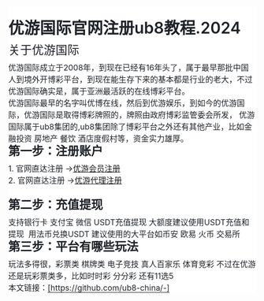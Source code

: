 <body>

<p style="box-sizing: border-box; color: rgb(31, 35, 40); font-family: -apple-system, BlinkMacSystemFont, 'Segoe UI', 'Noto Sans', Helvetica, Arial, sans-serif, 'Apple Color Emoji', 'Segoe UI Emoji'; font-size: 16px; font-style: normal; font-variant-ligatures: normal; font-variant-caps: normal; font-weight: 400; letter-spacing: normal; orphans: 2; text-align: start; text-indent: 0px; text-transform: none; widows: 2; word-spacing: 0px; -webkit-text-stroke-width: 0px; white-space: normal; text-decoration-thickness: initial; text-decoration-style: initial; text-decoration-color: initial; margin-top: 0px; margin-bottom: 0px; background-color: rgb(255, 255, 255)">　</p>
<div class="markdown-heading" dir="auto" style="box-sizing: border-box; position: relative; margin-top: 0px !important; color: rgb(31, 35, 40); font-family: -apple-system, BlinkMacSystemFont, &quot;Segoe UI&quot;, &quot;Noto Sans&quot;, Helvetica, Arial, sans-serif, &quot;Apple Color Emoji&quot;, &quot;Segoe UI Emoji&quot;; font-size: 16px; font-style: normal; font-variant-ligatures: normal; font-variant-caps: normal; font-weight: 400; letter-spacing: normal; orphans: 2; text-align: start; text-indent: 0px; text-transform: none; widows: 2; word-spacing: 0px; -webkit-text-stroke-width: 0px; white-space: normal; background-color: rgb(255, 255, 255); text-decoration-thickness: initial; text-decoration-style: initial; text-decoration-color: initial;">
	<h1 tabindex="-1" class="heading-element" dir="auto" style="box-sizing: border-box; font-size: 2em; margin-top: 0px !important; margin-right: 0px; margin-bottom: var(--base-size-16); margin-left: 0px; font-weight: var(--base-text-weight-semibold, 600); line-height: 1.25; padding-bottom: 0.3em; border-bottom: 1px solid var(--borderColor-muted, var(--color-border-muted));">
	<strong style="box-sizing: border-box; font-weight: var(--base-text-weight-semibold, 600);">
	优游国际官网注册ub8教程.2024</strong></h1>
<div class="markdown-heading" dir="auto" style="box-sizing: border-box; position: relative; color: rgb(31, 35, 40); font-family: -apple-system, BlinkMacSystemFont, &quot;Segoe UI&quot;, &quot;Noto Sans&quot;, Helvetica, Arial, sans-serif, &quot;Apple Color Emoji&quot;, &quot;Segoe UI Emoji&quot;; font-size: 16px; font-style: normal; font-variant-ligatures: normal; font-variant-caps: normal; font-weight: 400; letter-spacing: normal; orphans: 2; text-align: start; text-indent: 0px; text-transform: none; widows: 2; word-spacing: 0px; -webkit-text-stroke-width: 0px; white-space: normal; background-color: rgb(255, 255, 255); text-decoration-thickness: initial; text-decoration-style: initial; text-decoration-color: initial;">
	<h2 tabindex="-1" class="heading-element" dir="auto" style="box-sizing: border-box; margin-top: var(--base-size-24); margin-bottom: var(--base-size-16); font-size: 1.5em; font-weight: var(--base-text-weight-semibold, 600); line-height: 1.25; padding-bottom: 0.3em; border-bottom: 1px solid var(--borderColor-muted, var(--color-border-muted));">
	<strong style="font-weight: 400"><span style="vertical-align: inherit">
	关于优游国际</span></strong></h2>
<p dir="auto" style="box-sizing: border-box; margin-top: 0px; margin-bottom: var(--base-size-16); color: rgb(31, 35, 40); font-family: -apple-system, BlinkMacSystemFont, &quot;Segoe UI&quot;, &quot;Noto Sans&quot;, Helvetica, Arial, sans-serif, &quot;Apple Color Emoji&quot;, &quot;Segoe UI Emoji&quot;; font-size: 16px; font-style: normal; font-variant-ligatures: normal; font-variant-caps: normal; font-weight: 400; letter-spacing: normal; orphans: 2; text-align: start; text-indent: 0px; text-transform: none; widows: 2; word-spacing: 0px; -webkit-text-stroke-width: 0px; white-space: normal; background-color: rgb(255, 255, 255); text-decoration-thickness: initial; text-decoration-style: initial; text-decoration-color: initial;">
<font style="box-sizing: border-box; vertical-align: inherit">
优游国际成立于2008年，到现在已经有16年头了，属于最早那批中国人到境外开博彩平台，到现在能生存下来的基本都是行业的老大，不过优游国际确实是，属于亚洲最活跃的在线博彩平台。</font></p>
<p dir="auto" style="box-sizing: border-box; margin-top: 0px; margin-bottom: var(--base-size-16); color: rgb(31, 35, 40); font-family: -apple-system, BlinkMacSystemFont, &quot;Segoe UI&quot;, &quot;Noto Sans&quot;, Helvetica, Arial, sans-serif, &quot;Apple Color Emoji&quot;, &quot;Segoe UI Emoji&quot;; font-size: 16px; font-style: normal; font-variant-ligatures: normal; font-variant-caps: normal; font-weight: 400; letter-spacing: normal; orphans: 2; text-align: start; text-indent: 0px; text-transform: none; widows: 2; word-spacing: 0px; -webkit-text-stroke-width: 0px; white-space: normal; background-color: rgb(255, 255, 255); text-decoration-thickness: initial; text-decoration-style: initial; text-decoration-color: initial;">
<font style="box-sizing: border-box; vertical-align: inherit">
优游国际最早的名字叫优博在线，然后到优游娱乐，到如今的优游国际，优游国际是取得博彩牌照的，牌照由政府博彩监管委会所发， 
优游国际属于ub8集团的,ub8集团除了博彩平台之外</font>还有其他产业，比如金融投资 房地产 餐饮 酒店度假村等，资金实力雄厚。</p>
<div class="markdown-heading" dir="auto" style="box-sizing: border-box; position: relative; color: rgb(31, 35, 40); font-family: -apple-system, BlinkMacSystemFont, &quot;Segoe UI&quot;, &quot;Noto Sans&quot;, Helvetica, Arial, sans-serif, &quot;Apple Color Emoji&quot;, &quot;Segoe UI Emoji&quot;; font-size: 16px; font-style: normal; font-variant-ligatures: normal; font-variant-caps: normal; font-weight: 400; letter-spacing: normal; orphans: 2; text-align: start; text-indent: 0px; text-transform: none; widows: 2; word-spacing: 0px; -webkit-text-stroke-width: 0px; white-space: normal; background-color: rgb(255, 255, 255); text-decoration-thickness: initial; text-decoration-style: initial; text-decoration-color: initial;">
	<h2 tabindex="-1" class="heading-element" dir="auto" style="box-sizing: border-box; margin-top: var(--base-size-24); margin-bottom: var(--base-size-16); font-size: 1.5em; font-weight: var(--base-text-weight-semibold, 600); line-height: 1.25; padding-bottom: 0.3em; border-bottom: 1px solid var(--borderColor-muted, var(--color-border-muted));">
	<strong style="box-sizing: border-box; font-weight: var(--base-text-weight-semibold, 600);">
	<font style="box-sizing: border-box; vertical-align: inherit">第一步：注册账户</font></strong></h2>
	<a id="user-content-第二步设置安全措施0" class="anchor" aria-label="第二步：设置安全措施" style="box-sizing: border-box; background-color: transparent; color: var(--fgColor-accent, var(--color-accent-fg)); text-decoration: underline; float: left; padding-right: var(--base-size-4); margin: auto; line-height: 1; position: absolute; top: 18.8839px; left: -28px; display: flex; width: 28px; height: 28px; border-radius: var(--borderRadius-medium); opacity: 0; justify-content: center; align-items: center; transform: translateY(calc(-50% - 0.3rem)); text-underline-offset: 0.2rem;" href="https://github.com/tianyakk/binance_reg_1?tab=readme-ov-file#%E7%AC%AC%E4%BA%8C%E6%AD%A5%E8%AE%BE%E7%BD%AE%E5%AE%89%E5%85%A8%E6%8E%AA%E6%96%BD"><svg class="octicon octicon-link" viewBox="0 0 16 16" version="1.1" width="16" height="16" aria-hidden="true"><path d="m7.775 3.275 1.25-1.25a3.5 3.5 0 1 1 4.95 4.95l-2.5 2.5a3.5 3.5 0 0 1-4.95 0 .751.751 0 0 1 .018-1.042.751.751 0 0 1 1.042-.018 1.998 1.998 0 0 0 2.83 0l2.5-2.5a2.002 2.002 0 0 0-2.83-2.83l-1.25 1.25a.751.751 0 0 1-1.042-.018.751.751 0 0 1-.018-1.042Zm-4.69 9.64a1.998 1.998 0 0 0 2.83 0l1.25-1.25a.751.751 0 0 1 1.042.018.751.751 0 0 1 .018 1.042l-1.25 1.25a3.5 3.5 0 1 1-4.95-4.95l2.5-2.5a3.5 3.5 0 0 1 4.95 0 .751.751 0 0 1-.018 1.042.751.751 0 0 1-1.042.018 1.998 1.998 0 0 0-2.83 0l-2.5 2.5a1.998 1.998 0 0 0 0 2.83Z"></path></svg>
	</a></div>
<p dir="auto" style="box-sizing: border-box; margin-top: 0px; margin-bottom: var(--base-size-16); color: rgb(31, 35, 40); font-family: -apple-system, BlinkMacSystemFont, &quot;Segoe UI&quot;, &quot;Noto Sans&quot;, Helvetica, Arial, sans-serif, &quot;Apple Color Emoji&quot;, &quot;Segoe UI Emoji&quot;; font-size: 16px; font-style: normal; font-variant-ligatures: normal; font-variant-caps: normal; font-weight: 400; letter-spacing: normal; orphans: 2; text-align: start; text-indent: 0px; text-transform: none; widows: 2; word-spacing: 0px; -webkit-text-stroke-width: 0px; white-space: normal; background-color: rgb(255, 255, 255); text-decoration-thickness: initial; text-decoration-style: initial; text-decoration-color: initial;">
<font style="box-sizing: border-box; vertical-align: inherit">1. 官网直达注册 →<a href="https://web.archive.org/web/20240925143532/https:/www.ub8n.live/register/3g5gc7z1">优游会员注册</a>
</font></p>
<p dir="auto" style="box-sizing: border-box; margin-top: 0px; margin-bottom: var(--base-size-16); color: rgb(31, 35, 40); font-family: -apple-system, BlinkMacSystemFont, &quot;Segoe UI&quot;, &quot;Noto Sans&quot;, Helvetica, Arial, sans-serif, &quot;Apple Color Emoji&quot;, &quot;Segoe UI Emoji&quot;; font-size: 16px; font-style: normal; font-variant-ligatures: normal; font-variant-caps: normal; font-weight: 400; letter-spacing: normal; orphans: 2; text-align: start; text-indent: 0px; text-transform: none; widows: 2; word-spacing: 0px; -webkit-text-stroke-width: 0px; white-space: normal; background-color: rgb(255, 255, 255); text-decoration-thickness: initial; text-decoration-style: initial; text-decoration-color: initial;">
<span style="vertical-align: inherit">2. 官网直达注册 →<a href="https://web.archive.org/web/20240925143532/https:/www.ub8n.live/register/6paln78c">优游代理注册</a></span></p>
<p dir="auto" style="box-sizing: border-box; margin-top: 0px; margin-bottom: var(--base-size-16); color: rgb(31, 35, 40); font-family: -apple-system, BlinkMacSystemFont, &quot;Segoe UI&quot;, &quot;Noto Sans&quot;, Helvetica, Arial, sans-serif, &quot;Apple Color Emoji&quot;, &quot;Segoe UI Emoji&quot;; font-size: 16px; font-style: normal; font-variant-ligatures: normal; font-variant-caps: normal; font-weight: 400; letter-spacing: normal; orphans: 2; text-align: start; text-indent: 0px; text-transform: none; widows: 2; word-spacing: 0px; -webkit-text-stroke-width: 0px; white-space: normal; background-color: rgb(255, 255, 255); text-decoration-thickness: initial; text-decoration-style: initial; text-decoration-color: initial;">　</p>
<div class="markdown-heading" dir="auto" style="box-sizing: border-box; position: relative; color: rgb(31, 35, 40); font-family: -apple-system, BlinkMacSystemFont, &quot;Segoe UI&quot;, &quot;Noto Sans&quot;, Helvetica, Arial, sans-serif, &quot;Apple Color Emoji&quot;, &quot;Segoe UI Emoji&quot;; font-size: 16px; font-style: normal; font-variant-ligatures: normal; font-variant-caps: normal; font-weight: 400; letter-spacing: normal; orphans: 2; text-align: start; text-indent: 0px; text-transform: none; widows: 2; word-spacing: 0px; -webkit-text-stroke-width: 0px; white-space: normal; background-color: rgb(255, 255, 255); text-decoration-thickness: initial; text-decoration-style: initial; text-decoration-color: initial;">
	<h2 tabindex="-1" class="heading-element" dir="auto" style="box-sizing: border-box; margin-top: var(--base-size-24); margin-bottom: var(--base-size-16); font-size: 1.5em; font-weight: var(--base-text-weight-semibold, 600); line-height: 1.25; padding-bottom: 0.3em; border-bottom: 1px solid var(--borderColor-muted, var(--color-border-muted));">
	<strong style="box-sizing: border-box; font-weight: var(--base-text-weight-semibold, 600);">
	<font style="box-sizing: border-box; vertical-align: inherit">第二步：充值提现</font></strong></h2>
	<a id="user-content-第三步充值法币0" class="anchor" aria-label="永久链接：第三步：充值法币" style="box-sizing: border-box; background-color: transparent; color: var(--fgColor-accent, var(--color-accent-fg)); text-decoration: underline; float: left; padding-right: var(--base-size-4); margin: auto; line-height: 1; position: absolute; top: 18.8839px; left: -28px; display: flex; width: 28px; height: 28px; border-radius: var(--borderRadius-medium); opacity: 0; justify-content: center; align-items: center; transform: translateY(calc(-50% - 0.3rem)); text-underline-offset: 0.2rem;" href="https://github.com/tianyakk/binance_reg_1?tab=readme-ov-file#%E7%AC%AC%E4%B8%89%E6%AD%A5%E5%85%85%E5%80%BC%E6%B3%95%E5%B8%81"><svg class="octicon octicon-link" viewBox="0 0 16 16" version="1.1" width="16" height="16" aria-hidden="true"><path d="m7.775 3.275 1.25-1.25a3.5 3.5 0 1 1 4.95 4.95l-2.5 2.5a3.5 3.5 0 0 1-4.95 0 .751.751 0 0 1 .018-1.042.751.751 0 0 1 1.042-.018 1.998 1.998 0 0 0 2.83 0l2.5-2.5a2.002 2.002 0 0 0-2.83-2.83l-1.25 1.25a.751.751 0 0 1-1.042-.018.751.751 0 0 1-.018-1.042Zm-4.69 9.64a1.998 1.998 0 0 0 2.83 0l1.25-1.25a.751.751 0 0 1 1.042.018.751.751 0 0 1 .018 1.042l-1.25 1.25a3.5 3.5 0 1 1-4.95-4.95l2.5-2.5a3.5 3.5 0 0 1 4.95 0 .751.751 0 0 1-.018 1.042.751.751 0 0 1-1.042.018 1.998 1.998 0 0 0-2.83 0l-2.5 2.5a1.998 1.998 0 0 0 0 2.83Z"></path></svg>
	</a></div>
<p dir="auto" style="box-sizing: border-box; margin-top: 0px; margin-bottom: var(--base-size-16); color: rgb(31, 35, 40); font-family: -apple-system, BlinkMacSystemFont, &quot;Segoe UI&quot;, &quot;Noto Sans&quot;, Helvetica, Arial, sans-serif, &quot;Apple Color Emoji&quot;, &quot;Segoe UI Emoji&quot;; font-size: 16px; font-style: normal; font-variant-ligatures: normal; font-variant-caps: normal; font-weight: 400; letter-spacing: normal; orphans: 2; text-align: start; text-indent: 0px; text-transform: none; widows: 2; word-spacing: 0px; -webkit-text-stroke-width: 0px; white-space: normal; background-color: rgb(255, 255, 255); text-decoration-thickness: initial; text-decoration-style: initial; text-decoration-color: initial;">
<font style="box-sizing: border-box; vertical-align: inherit">支持银行卡 支付宝 微信 USDT充值提现 
大额度建议使用USDT充值和提现&nbsp; 用法币兑换USDT 建议使用的大平台如币安 欧易 火币 交易所 </font></p>
<div class="markdown-heading" dir="auto" style="box-sizing: border-box; position: relative; color: rgb(31, 35, 40); font-family: -apple-system, BlinkMacSystemFont, &quot;Segoe UI&quot;, &quot;Noto Sans&quot;, Helvetica, Arial, sans-serif, &quot;Apple Color Emoji&quot;, &quot;Segoe UI Emoji&quot;; font-size: 16px; font-style: normal; font-variant-ligatures: normal; font-variant-caps: normal; font-weight: 400; letter-spacing: normal; orphans: 2; text-align: start; text-indent: 0px; text-transform: none; widows: 2; word-spacing: 0px; -webkit-text-stroke-width: 0px; white-space: normal; background-color: rgb(255, 255, 255); text-decoration-thickness: initial; text-decoration-style: initial; text-decoration-color: initial;">
	<h2 tabindex="-1" class="heading-element" dir="auto" style="box-sizing: border-box; margin-top: var(--base-size-24); margin-bottom: var(--base-size-16); font-size: 1.5em; font-weight: var(--base-text-weight-semibold, 600); line-height: 1.25; padding-bottom: 0.3em; border-bottom: 1px solid var(--borderColor-muted, var(--color-border-muted));">
	<strong style="box-sizing: border-box; font-weight: var(--base-text-weight-semibold, 600);">
	<font style="box-sizing: border-box; vertical-align: inherit">第三步：平台有哪些玩法</font></strong></h2>
	<a id="user-content-第四步购买加密货币0" class="anchor" aria-label="永久链接：第四步：购买加密货币" style="box-sizing: border-box; background-color: transparent; color: var(--fgColor-accent, var(--color-accent-fg)); text-decoration: underline; float: left; padding-right: var(--base-size-4); margin: auto; line-height: 1; position: absolute; top: 18.8839px; left: -28px; display: flex; width: 28px; height: 28px; border-radius: var(--borderRadius-medium); opacity: 0; justify-content: center; align-items: center; transform: translateY(calc(-50% - 0.3rem)); text-underline-offset: 0.2rem;" href="https://github.com/tianyakk/binance_reg_1?tab=readme-ov-file#%E7%AC%AC%E5%9B%9B%E6%AD%A5%E8%B4%AD%E4%B9%B0%E5%8A%A0%E5%AF%86%E8%B4%A7%E5%B8%81"><svg class="octicon octicon-link" viewBox="0 0 16 16" version="1.1" width="16" height="16" aria-hidden="true"><path d="m7.775 3.275 1.25-1.25a3.5 3.5 0 1 1 4.95 4.95l-2.5 2.5a3.5 3.5 0 0 1-4.95 0 .751.751 0 0 1 .018-1.042.751.751 0 0 1 1.042-.018 1.998 1.998 0 0 0 2.83 0l2.5-2.5a2.002 2.002 0 0 0-2.83-2.83l-1.25 1.25a.751.751 0 0 1-1.042-.018.751.751 0 0 1-.018-1.042Zm-4.69 9.64a1.998 1.998 0 0 0 2.83 0l1.25-1.25a.751.751 0 0 1 1.042.018.751.751 0 0 1 .018 1.042l-1.25 1.25a3.5 3.5 0 1 1-4.95-4.95l2.5-2.5a3.5 3.5 0 0 1 4.95 0 .751.751 0 0 1-.018 1.042.751.751 0 0 1-1.042.018 1.998 1.998 0 0 0-2.83 0l-2.5 2.5a1.998 1.998 0 0 0 0 2.83Z"></path></svg>
	</a></div>
<p dir="auto" style="box-sizing: border-box; margin-top: 0px; margin-bottom: var(--base-size-16); color: rgb(31, 35, 40); font-family: -apple-system, BlinkMacSystemFont, &quot;Segoe UI&quot;, &quot;Noto Sans&quot;, Helvetica, Arial, sans-serif, &quot;Apple Color Emoji&quot;, &quot;Segoe UI Emoji&quot;; font-size: 16px; font-style: normal; font-variant-ligatures: normal; font-variant-caps: normal; font-weight: 400; letter-spacing: normal; orphans: 2; text-align: start; text-indent: 0px; text-transform: none; widows: 2; word-spacing: 0px; -webkit-text-stroke-width: 0px; white-space: normal; background-color: rgb(255, 255, 255); text-decoration-thickness: initial; text-decoration-style: initial; text-decoration-color: initial;">
<font style="box-sizing: border-box; vertical-align: inherit">玩法多得很，彩票类 棋牌类 电子竞技 
真人百家乐 体育竞彩 不过在优游还是玩彩票类多，比如时时彩 分分彩 还有11选5</font></p>
<p dir="auto" style="box-sizing: border-box; margin-top: 0px; margin-bottom: 0px !important; color: rgb(31, 35, 40); font-family: -apple-system, BlinkMacSystemFont, &quot;Segoe UI&quot;, &quot;Noto Sans&quot;, Helvetica, Arial, sans-serif, &quot;Apple Color Emoji&quot;, &quot;Segoe UI Emoji&quot;; font-size: 16px; font-style: normal; font-variant-ligatures: normal; font-variant-caps: normal; font-weight: 400; letter-spacing: normal; orphans: 2; text-align: start; text-indent: 0px; text-transform: none; widows: 2; word-spacing: 0px; -webkit-text-stroke-width: 0px; white-space: normal; background-color: rgb(255, 255, 255); text-decoration-thickness: initial; text-decoration-style: initial; text-decoration-color: initial;">
<font style="box-sizing: border-box; vertical-align: inherit">本文链接：</font><a style="box-sizing: border-box; background-color: transparent; color: var(--fgColor-accent, var(--color-accent-fg)); text-decoration: underline; text-underline-offset: 0.2rem;" href="[https://github.com/ub8-china/-]"><font style="box-sizing: border-box; vertical-align: inherit">[https://github.com/ub8-china/-]</font></a></p>

</body>

</html>
